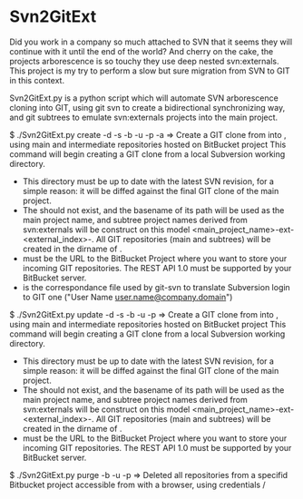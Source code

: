 # Svn2GitExt
Did you work in a company so much attached to SVN that it seems they will continue with it until the end of the world?
And cherry on the cake, the projects arborescence is so touchy they use deep nested svn:externals.
This project is my try to perform a slow but sure migration from SVN to GIT in this context.

Svn2GitExt.py is a python script which will automate SVN arborescence cloning into GIT, using git svn to create a bidirectional synchronizing way,
and git subtrees to emulate svn:externals projects into the main project.

$ ./Svn2GitExt.py create -d <working directory> -s <subversion working directory> -b <URL to bitbucket Project> -u <username> -p <password> -a <authors file>
=> Create a GIT clone from <subversion working directory> into <working directory>, using main and intermediate repositories hosted on <URL to bitbucket Project> BitBucket project
This command will begin creating a GIT clone from a local Subversion working directory.
- This directory must be up to date with the latest SVN revision, for a simple reason: it will be diffed against the final GIT clone of the main project.
- The <working directory> should not exist, and the basename of its path will be used as the main project name,
and subtree project names derived from svn:externals will be construct on this model <main_project_name>-ext-<external_index>-<external-local-path>.
All GIT repositories (main and subtrees) will be created in the dirname of <working directory>.
- <URL to bitbucket Project> must be the URL to the BitBucket Project where you want to store your incoming GIT repositories.
The REST API 1.0 must be supported by your BitBucket server.
- <authors file> is the correspondance file used by git-svn to translate Subversion login to GIT one ("User Name <user.name@company.domain>")

$ ./Svn2GitExt.py update -d <working directory> -s <subversion working directory> -b <URL to bitbucket Project> -u <username> -p <password>
=> Create a GIT clone from <subversion working directory> into <working directory>, using main and intermediate repositories hosted on <URL to bitbucket Project> BitBucket project
This command will begin creating a GIT clone from a local Subversion working directory.
- This directory must be up to date with the latest SVN revision, for a simple reason: it will be diffed against the final GIT clone of the main project.
- The <working directory> should not exist, and the basename of its path will be used as the main project name,
and subtree project names derived from svn:externals will be construct on this model <main_project_name>-ext-<external_index>-<external-local-path>.
All GIT repositories (main and subtrees) will be created in the dirname of <working directory>.
- <URL to bitbucket Project> must be the URL to the BitBucket Project where you want to store your incoming GIT repositories.
The REST API 1.0 must be supported by your BitBucket server.

$ ./Svn2GitExt.py purge -b <URL to bitbucket Project> -u <username> -p <password>
=> Deleted all repositories from a specifid Bitbucket project accessible from <URL to bitbucket Project> with a browser, using credentials <username>/<password>
